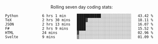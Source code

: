 <!--<p align="center">
  <img width="auto" src ="https://github-readme-stats.vercel.app/api/top-langs/?username=syrkis&layout=compact&hide_border=true&theme=darcula&bg_color=00000000&langs_count=6&hide=jupyter%20notebook,JavaScript,HTML" width = 400>
      <img src ="https://github-readme-streak-stats.herokuapp.com?user=syrkis&theme=darcula&hide_border=true&background=FFFFFF00" width = 400>

</p>-->
<p align="center">Rolling seven day coding stats:</p>
<!--START_SECTION:waka-->

```text
Python           6 hrs 1 min     ███████████░░░░░░░░░░░░░░   43.42 %
TeX              2 hrs 30 mins   ████▓░░░░░░░░░░░░░░░░░░░░   18.11 %
JSON             2 hrs 13 mins   ████░░░░░░░░░░░░░░░░░░░░░   16.07 %
F#               2 hrs 9 mins    ████░░░░░░░░░░░░░░░░░░░░░   15.52 %
HTML             24 mins         ▓░░░░░░░░░░░░░░░░░░░░░░░░   02.96 %
Svelte           9 mins          ▒░░░░░░░░░░░░░░░░░░░░░░░░   01.09 %
```

<!--END_SECTION:waka-->
